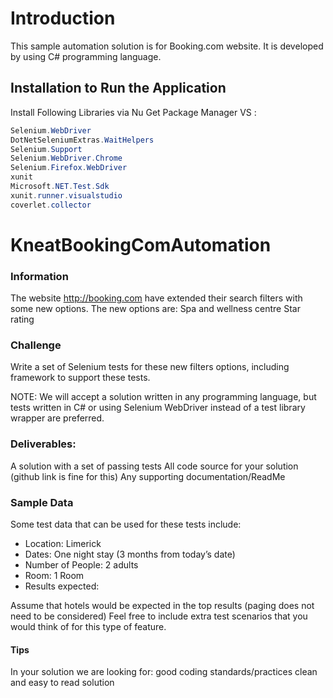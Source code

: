 # Introduction
This sample automation solution is for Booking.com website. It is developed by using C# programming language.

## Installation to Run the Application
Install Following Libraries via Nu Get Package Manager VS :
```C#
Selenium.WebDriver
DotNetSeleniumExtras.WaitHelpers
Selenium.Support
Selenium.WebDriver.Chrome
Selenium.Firefox.WebDriver
xunit
Microsoft.NET.Test.Sdk
xunit.runner.visualstudio
coverlet.collector
```

# KneatBookingComAutomation

### Information
The website http://booking.com have extended their search filters with some new options.
The new options are:
Spa and wellness centre
Star rating

### Challenge
Write a set of Selenium tests for these new filters options, including framework to support these tests.

NOTE: We will accept a solution written in any programming language, but tests written in C# or using Selenium WebDriver instead of a test library wrapper are preferred.

### Deliverables:
A solution with a set of passing tests
All code source for your solution (github link is fine for this)
Any supporting documentation/ReadMe

### Sample Data
Some test data that can be used for these tests include:

* Location: Limerick
* Dates: One night stay (3 months from today’s date)
* Number of People: 2 adults
* Room: 1 Room 
* Results expected:


Assume that hotels would be expected in the top results (paging does not need to be considered)
Feel free to include extra test scenarios that you would think of for this type of feature.

#### Tips
In your solution we are looking for:
good coding standards/practices
clean and easy to read solution
